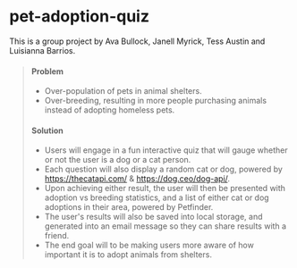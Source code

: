 # pet-adoption-quiz
This is a group project by Ava Bullock, Janell Myrick, Tess Austin and Luisianna Barrios. 

> #### **Problem**
> - Over-population of pets in animal shelters.
> - Over-breeding, resulting in more people purchasing animals instead of adopting homeless pets.
>
> #### **Solution**
> - Users will engage in a fun interactive quiz that will gauge whether or not the user is a dog or a cat person.
> - Each question will also display a random cat or dog, powered by https://thecatapi.com/ & https://dog.ceo/dog-api/.
> - Upon achieving either result, the user will then be presented with adoption vs breeding statistics, and a list of either cat or dog adoptions in their area, powered by Petfinder.
> - The user's results will also be saved into local storage, and generated into an email message so they can share results with a friend. 
> - The end goal will to be making users more aware of how important it is to adopt animals from shelters.